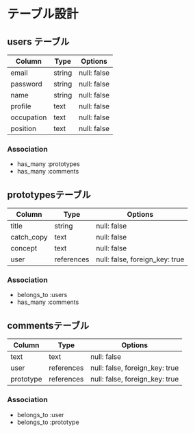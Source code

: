 # テーブル設計

## users テーブル

| Column     | Type   | Options     |
| ---------- | ------ | ----------- |
| email      | string | null: false |
| password   | string | null: false |
| name       | string | null: false |
| profile    | text   | null: false |
| occupation | text   | null: false |
| position   | text   | null: false |

### Association

- has_many :prototypes
- has_many :comments


## prototypesテーブル

| Column     | Type       | Options                        |
| ---------- | ---------- | ------------------------------ |
| title      | string     | null: false                    |
| catch_copy | text       | null: false                    |
| concept    | text       | null: false                    |
| user       | references | null: false, foreign_key: true |

### Association

- belongs_to :users
- has_many   :comments

## commentsテーブル

| Column     | Type       | Options                        |
| ---------- | ---------- | ------------------------------ |
| text       | text       | null: false                    |
| user       | references | null: false, foreign_key: true |
| prototype  | references | null: false, foreign_key: true |

### Association

- belongs_to :user
- belongs_to :prototype